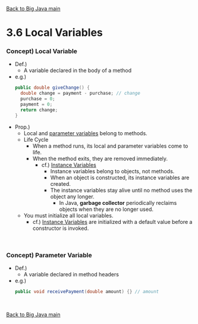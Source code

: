 [Back to Big Java main](../../../main.md)

# 3.6 Local Variables
### Concept) Local Variable
- Def.)
  - A variable declared in the body of a method
- e.g.)
  ```java
  public double giveChange() {
    double change = payment - purchase; // change
    purchase = 0;
    payment = 0;
    return change;
  }
  ```
- Prop.)
  - Local and [parameter variables](#concept-parameter-variable) belong to methods. 
  - Life Cycle
    - When a method runs, its local and parameter variables come to life. 
    - When the method exits, they are removed immediately.
      - cf.) [Instance Variables](../sub_01/note.md#311-instance-variable)
        - Instance variables belong to objects, not methods. 
        - When an object is constructed, its instance variables are created. 
        - The instance variables stay alive until no method uses the object any longer. 
          - In Java, **garbage collector** periodically reclaims objects when they are no longer used.
  - You must initialize all local variables.
    - cf.) [Instance Variables](../sub_01/note.md#311-instance-variable) are initialized with a default value before a constructor is invoked.

<br>

### Concept) Parameter Variable
- Def.)
  - A variable declared in method headers
- e.g.)
  ```java
  public void receivePayment(double amount) {} // amount
  ```



<br>

[Back to Big Java main](../../../main.md)